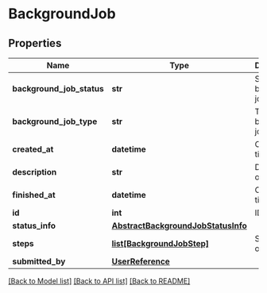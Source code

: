 # BackgroundJob

## Properties
Name | Type | Description | Notes
------------ | ------------- | ------------- | -------------
**background_job_status** | **str** | Status of a background job | [optional] 
**background_job_type** | **str** | Type of a background job | [optional] 
**created_at** | **datetime** | Creation time of job | [optional] 
**description** | **str** | Description of job | [optional] 
**finished_at** | **datetime** | Completion time of job | [optional] 
**id** | **int** | ID of job | [optional] 
**status_info** | [**AbstractBackgroundJobStatusInfo**](AbstractBackgroundJobStatusInfo.md) |  | [optional] 
**steps** | [**list[BackgroundJobStep]**](BackgroundJobStep.md) | Sub-steps of a job | [optional] 
**submitted_by** | [**UserReference**](UserReference.md) |  | [optional] 

[[Back to Model list]](../README.md#documentation-for-models) [[Back to API list]](../README.md#documentation-for-api-endpoints) [[Back to README]](../README.md)


